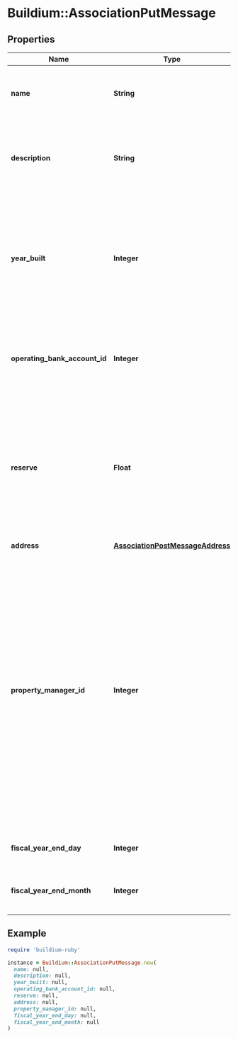 # Buildium::AssociationPutMessage

## Properties

| Name | Type | Description | Notes |
| ---- | ---- | ----------- | ----- |
| **name** | **String** | Association name. The value cannot exceed 127 characters. |  |
| **description** | **String** | Description of the association. The value cannot exceed 65,535 characters. | [optional] |
| **year_built** | **Integer** | Indicates the year the association was established. If provided this value must be a four digit integer between 1000 and the current year. | [optional] |
| **operating_bank_account_id** | **Integer** | The primary bank account that an association uses for its income and expenses. |  |
| **reserve** | **Float** | A property reserve is cash that a property manager keeps on hand in case of unexpected expenses. It is available cash that isn&#39;t disbursed in an owner draw. | [optional] |
| **address** | [**AssociationPostMessageAddress**](AssociationPostMessageAddress.md) |  |  |
| **property_manager_id** | **Integer** | Indicates the staff member identifier that acts as the property manager for this association. Note, the staff member must have permissions to this association to be assigned as the property manager.  Set this field to null if you don&#39;t want to assign a staff member to the association. | [optional] |
| **fiscal_year_end_day** | **Integer** | The day the fiscal year ends for the association. |  |
| **fiscal_year_end_month** | **Integer** | The month the fiscal year ends for the association. |  |

## Example

```ruby
require 'buildium-ruby'

instance = Buildium::AssociationPutMessage.new(
  name: null,
  description: null,
  year_built: null,
  operating_bank_account_id: null,
  reserve: null,
  address: null,
  property_manager_id: null,
  fiscal_year_end_day: null,
  fiscal_year_end_month: null
)
```


